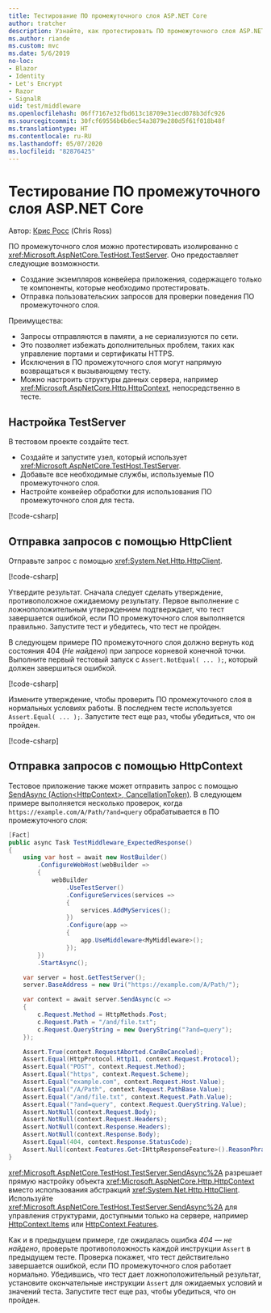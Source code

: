```yaml
---
title: Тестирование ПО промежуточного слоя ASP.NET Core
author: tratcher
description: Узнайте, как протестировать ПО промежуточного слоя ASP.NET Core с помощью TestServer.
ms.author: riande
ms.custom: mvc
ms.date: 5/6/2019
no-loc:
- Blazor
- Identity
- Let's Encrypt
- Razor
- SignalR
uid: test/middleware
ms.openlocfilehash: 06ff7167e32fbd613c18709e31ecd078b3dfc926
ms.sourcegitcommit: 30fcf69556b6b6ec54a3879e280d5f61f018b48f
ms.translationtype: HT
ms.contentlocale: ru-RU
ms.lasthandoff: 05/07/2020
ms.locfileid: "82876425"
---
```

# <a name="test-aspnet-core-middleware"></a>Тестирование ПО промежуточного слоя ASP.NET Core

Автор: [Крис Росс](https://github.com/Tratcher) (Chris Ross)

ПО промежуточного слоя можно протестировать изолированно с <xref:Microsoft.AspNetCore.TestHost.TestServer>. Оно предоставляет следующие возможности.

* Создание экземпляров конвейера приложения, содержащего только те компоненты, которые необходимо протестировать.
* Отправка пользовательских запросов для проверки поведения ПО промежуточного слоя.

Преимущества:

* Запросы отправляются в памяти, а не сериализуются по сети.
* Это позволяет избежать дополнительных проблем, таких как управление портами и сертификаты HTTPS.
* Исключения в ПО промежуточного слоя могут напрямую возвращаться к вызывающему тесту.
* Можно настроить структуры данных сервера, например <xref:Microsoft.AspNetCore.Http.HttpContext>, непосредственно в тесте.

## <a name="set-up-the-testserver"></a>Настройка TestServer

В тестовом проекте создайте тест.

* Создайте и запустите узел, который использует <xref:Microsoft.AspNetCore.TestHost.TestServer>.
* Добавьте все необходимые службы, используемые ПО промежуточного слоя.
* Настройте конвейер обработки для использования ПО промежуточного слоя для теста.

[!code-csharp[](middleware/samples_snapshot/3.x/setup.cs?highlight=4-18)]

## <a name="send-requests-with-httpclient"></a>Отправка запросов с помощью HttpClient
Отправьте запрос с помощью <xref:System.Net.Http.HttpClient>.

[!code-csharp[](middleware/samples_snapshot/3.x/request.cs?highlight=20)]

Утвердите результат. Сначала следует сделать утверждение, противоположное ожидаемому результату. Первое выполнение с ложноположительным утверждением подтверждает, что тест завершается ошибкой, если ПО промежуточного слоя выполняется правильно. Запустите тест и убедитесь, что тест не пройден.

В следующем примере ПО промежуточного слоя должно вернуть код состояния 404 (*Не найдено*) при запросе корневой конечной точки. Выполните первый тестовый запуск с `Assert.NotEqual( ... );`, который должен завершиться ошибкой.

[!code-csharp[](middleware/samples_snapshot/3.x/false-failure-check.cs?highlight=22)]

Измените утверждение, чтобы проверить ПО промежуточного слоя в нормальных условиях работы. В последнем тесте используется `Assert.Equal( ... );`. Запустите тест еще раз, чтобы убедиться, что он пройден.

[!code-csharp[](middleware/samples_snapshot/3.x/final-test.cs?highlight=22)]

## <a name="send-requests-with-httpcontext"></a>Отправка запросов с помощью HttpContext

Тестовое приложение также может отправить запрос с помощью [SendAsync (Action\<HttpContext>, CancellationToken)](xref:Microsoft.AspNetCore.TestHost.TestServer.SendAsync%2A). В следующем примере выполняется несколько проверок, когда `https://example.com/A/Path/?and=query` обрабатывается в ПО промежуточного слоя:

```csharp
[Fact]
public async Task TestMiddleware_ExpectedResponse()
{
    using var host = await new HostBuilder()
        .ConfigureWebHost(webBuilder =>
        {
            webBuilder
                .UseTestServer()
                .ConfigureServices(services =>
                {
                    services.AddMyServices();
                })
                .Configure(app =>
                {
                    app.UseMiddleware<MyMiddleware>();
                });
        })
        .StartAsync();

    var server = host.GetTestServer();
    server.BaseAddress = new Uri("https://example.com/A/Path/");

    var context = await server.SendAsync(c =>
    {
        c.Request.Method = HttpMethods.Post;
        c.Request.Path = "/and/file.txt";
        c.Request.QueryString = new QueryString("?and=query");
    });

    Assert.True(context.RequestAborted.CanBeCanceled);
    Assert.Equal(HttpProtocol.Http11, context.Request.Protocol);
    Assert.Equal("POST", context.Request.Method);
    Assert.Equal("https", context.Request.Scheme);
    Assert.Equal("example.com", context.Request.Host.Value);
    Assert.Equal("/A/Path", context.Request.PathBase.Value);
    Assert.Equal("/and/file.txt", context.Request.Path.Value);
    Assert.Equal("?and=query", context.Request.QueryString.Value);
    Assert.NotNull(context.Request.Body);
    Assert.NotNull(context.Request.Headers);
    Assert.NotNull(context.Response.Headers);
    Assert.NotNull(context.Response.Body);
    Assert.Equal(404, context.Response.StatusCode);
    Assert.Null(context.Features.Get<IHttpResponseFeature>().ReasonPhrase);
}
```

<xref:Microsoft.AspNetCore.TestHost.TestServer.SendAsync%2A> разрешает прямую настройку объекта <xref:Microsoft.AspNetCore.Http.HttpContext> вместо использования абстракций <xref:System.Net.Http.HttpClient>. Используйте <xref:Microsoft.AspNetCore.TestHost.TestServer.SendAsync%2A> для управления структурами, доступными только на сервере, например [HttpContext.Items](xref:Microsoft.AspNetCore.Http.HttpContext.Items) или [HttpContext.Features](xref:Microsoft.AspNetCore.Http.HttpContext.Features).

Как и в предыдущем примере, где ожидалась ошибка *404 — не найдено*, проверьте противоположность каждой инструкции `Assert` в предыдущем тесте. Проверка покажет, что тест действительно завершается ошибкой, если ПО промежуточного слоя работает нормально. Убедившись, что тест дает ложноположительный результат, установите окончательные инструкции `Assert` для ожидаемых условий и значений теста. Запустите тест еще раз, чтобы убедиться, что он пройден.
